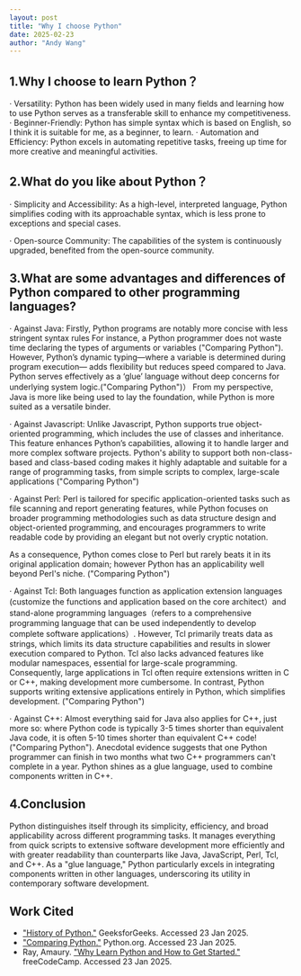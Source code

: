 ```yaml
---
layout: post
title: "Why I choose Python"
date: 2025-02-23
author: "Andy Wang"
---
```


## 1.Why I choose to learn Python？
· Versatility: Python has been widely used in many fields and learning how to use Python serves as a transferable skill to enhance my competitiveness. 
·  Beginner-Friendly: Python has simple syntax which is based on English, so I think it is suitable for me, as a beginner, to learn.
· Automation and Efficiency: Python excels in automating repetitive tasks, freeing up time for more creative and meaningful activities.

## 2.What do you like about Python？
· Simplicity and Accessibility: As a high-level, interpreted language, Python simplifies coding with its approachable syntax, which is less prone to exceptions and special cases.

· Open-source Community: The capabilities of the system is continuously upgraded, benefited from the open-source community.

## 3.What are some advantages and differences of Python compared to other programming languages?

· Against Java:
Firstly, Python programs are notably more concise with less stringent syntax rules For instance, a Python programmer does not waste time declaring the types of arguments or variables ("Comparing Python").  However, Python’s dynamic typing—where a variable is determined during program execution— adds flexibility but reduces speed compared to Java. Python serves effectively as a ‘glue’ language without deep concerns for underlying system logic.("Comparing Python")） From my perspective, Java is more like being used to lay the foundation, while Python is more suited as a versatile binder. 

· Against Javascript: 
Unlike Javascript, Python supports true object-oriented programming, which includes the use of classes and inheritance. This feature enhances Python’s capabilities, allowing it to handle larger and more complex software projects. Python's ability to support both non-class-based and class-based coding makes it highly adaptable and suitable for a range of programming tasks, from simple scripts to complex, large-scale applications ("Comparing Python")

· Against Perl: 
Perl is tailored for specific application-oriented tasks such as file scanning and report generating features, while Python focuses on broader programming methodologies such as data structure design and object-oriented programming, and encourages programmers to write readable code by providing an elegant but not overly cryptic notation. 

As a consequence, Python comes close to Perl but rarely beats it in its original application domain; however Python has an applicability well beyond Perl's niche. ("Comparing Python")

· Against Tcl: 
Both languages function as application extension languages (customize the functions and application based on the core architect）and stand-alone programming languages（refers to a comprehensive programming language that can be used independently to develop complete software applications）. However, Tcl primarily treats data as strings, which limits its data structure capabilities and results in slower execution compared to Python. Tcl also lacks advanced features like modular namespaces, essential for large-scale programming. Consequently, large applications in Tcl often require extensions written in C or C++, making development more cumbersome. In contrast, Python supports writing extensive applications entirely in Python, which simplifies development. ("Comparing Python")

·  Against C++:
 Almost everything said for Java also applies for C++, just more so: where Python code is typically 3-5 times shorter than equivalent Java code, it is often 5-10 times shorter than equivalent C++ code! ("Comparing Python"). Anecdotal evidence suggests that one Python programmer can finish in two months what two C++ programmers can't complete in a year. Python shines as a glue language, used to combine components written in C++.

## 4.Conclusion
Python distinguishes itself through its simplicity, efficiency, and broad applicability across different programming tasks. It manages everything from quick scripts to extensive software development more efficiently and with greater readability than counterparts like Java, JavaScript, Perl, Tcl, and C++. As a "glue language," Python particularly excels in integrating components written in other languages, underscoring its utility in contemporary software development.

## Work Cited

- ["History of Python."](https://www.geeksforgeeks.org/history-of-python/) GeeksforGeeks. Accessed 23 Jan 2025.  
- ["Comparing Python."](https://www.python.org/doc/essays/comparisons/) Python.org. Accessed 23 Jan 2025.  
- Ray, Amaury. ["Why Learn Python and How to Get Started."](https://www.freecodecamp.org/news/why-learn-python-and-how-to-get-started/) freeCodeCamp. Accessed 23 Jan 2025.  

